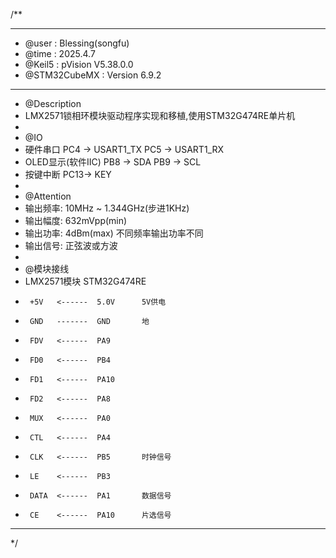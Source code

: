 /**
  ******************************************************************************
  * @user           : Blessing(songfu)
  * @time           : 2025.4.7
  * @Keil5          : pVision V5.38.0.0
  * @STM32CubeMX    : Version 6.9.2
  ******************************************************************************
  * @Description
  * LMX2571锁相环模块驱动程序实现和移植,使用STM32G474RE单片机
  *
  * @IO
  * 硬件串口            PC4 -> USART1_TX  PC5 -> USART1_RX
  * OLED显示(软件IIC)   PB8 -> SDA        PB9 -> SCL
  * 按键中断            PC13-> KEY
  *
  * @Attention
  * 输出频率: 10MHz ~ 1.344GHz(步进1KHz)
  * 输出幅度: 632mVpp(min)
  * 输出功率: 4dBm(max) 不同频率输出功率不同
  * 输出信号: 正弦波或方波
  *
  * @模块接线
  * LMX2571模块        STM32G474RE
  *      +5V   <------  5.0V      5V供电
  *      GND   -------  GND       地
  *      FDV   <------  PA9
  *      FD0   <------  PB4
  *      FD1   <------  PA10
  *      FD2   <------  PA8
  *      MUX   <------  PA0
  *      CTL   <------  PA4
  *      CLK   <------  PB5       时钟信号
  *      LE    <------  PB3
  *      DATA  <------  PA1       数据信号
  *      CE    <------  PA10      片选信号
  ******************************************************************************
  */